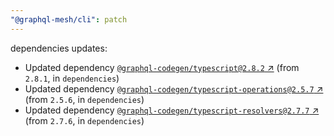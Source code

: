 ```yaml
---
"@graphql-mesh/cli": patch
---
```

dependencies updates:
  - Updated dependency [`@graphql-codegen/typescript@2.8.2` ↗︎](https://www.npmjs.com/package/@graphql-codegen/typescript/v/2.8.2) (from `2.8.1`, in `dependencies`)
  - Updated dependency [`@graphql-codegen/typescript-operations@2.5.7` ↗︎](https://www.npmjs.com/package/@graphql-codegen/typescript-operations/v/2.5.7) (from `2.5.6`, in `dependencies`)
  - Updated dependency [`@graphql-codegen/typescript-resolvers@2.7.7` ↗︎](https://www.npmjs.com/package/@graphql-codegen/typescript-resolvers/v/2.7.7) (from `2.7.6`, in `dependencies`)
